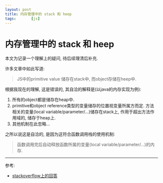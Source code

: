 ```yaml
---
layout: post
title: 内存管理中的 stack 和 heep
tags:       [js]
---
```


#  内存管理中的 stack 和 heep
本文为记录一个理解上的疑问, 待后续理清后补充.

许多文章中如此写道:
> JS中的primitive value 储存在stack中, 而object存储在heep中.

根据我现在的理解, 这是错误的, 其自洽的解释是(以java的内存实现为例):
1. 所有的object都是储存在heap中.
2. primitive和object reference类型的变量储存的位置视变量所属方而定.
方法相关的变量(local variable/parameter/...)储存在stack上,
作用于超出方法作用域的, 储存于heap上.
3. 其他机制在此忽略...

之所以说这是自洽的, 是因为这符合函数调用栈的使用机制:
> 函数调用完后自动释放函数所属的变量(local variable/parameter/...)的内存.



--- 
参考:
- [stackoverflow上的回答](https://stackoverflow.com/questions/13624462/where-does-class-object-reference-variable-get-stored-in-java-in-heap-or-in-s)
